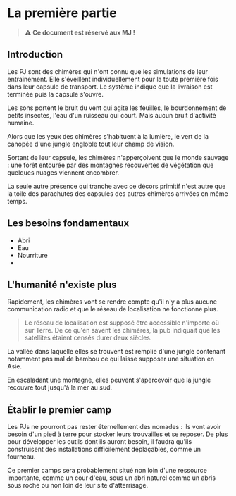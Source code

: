 # La première partie

> **⚠️ Ce document est réservé aux MJ !**

## Introduction

Les PJ sont des chimères qui n'ont connu que les simulations de leur entraînement. Elle s'éveillent individuellement pour la toute première fois dans leur capsule de transport. Le système indique que la livraison est terminée puis la capsule s'ouvre.

Les sons portent le bruit du vent qui agite les feuilles, le bourdonnement de petits insectes, l'eau d'un ruisseau qui court. Mais aucun bruit d'activité humaine.

Alors que les yeux des chimères s'habituent à la lumière, le vert de la canopée d'une jungle engloble tout leur champ de vision.

Sortant de leur capsule, les chimères n'apperçoivent que le monde sauvage : une forêt entourée par des montagnes recouvertes de végétation que quelques nuages viennent encombrer.

La seule autre présence qui tranche avec ce décors primitif n'est autre que la toile des parachutes des capsules des autres chimères arrivées en même temps.

## Les besoins fondamentaux

* Abri
* Eau
* Nourriture
* 

## L'humanité n'existe plus

Rapidement, les chimères vont se rendre compte qu'il n'y a plus aucune communication radio et que le réseau de localisation ne fonctionne plus.

> Le réseau de localisation est supposé être accessible n'importe où sur Terre. De ce qu'en savent les chimères, la pub indiquait que les satellites étaient censés durer deux siècles.

La vallée dans laquelle elles se trouvent est remplie d'une jungle contenant notamment pas mal de bambou ce qui laisse supposer une situation en Asie.

En escaladant une montagne, elles peuvent s'apercevoir que la jungle recouvre tout jusqu'à la mer au sud.

## Établir le premier camp

Les PJs ne pourront pas rester éternellement des nomades : ils vont avoir besoin d'un pied à terre pour stocker leurs trouvailles et se reposer. De plus pour développer les outils dont ils auront besoin, il faudra qu'ils construisent des installations difficilement déplaçables, comme un fourneau.

Ce premier camps sera probablement situé non loin d'une ressource importante, comme un cour d'eau, sous un abri naturel comme un abris sous roche ou non loin de leur site d'atterrisage.



